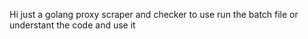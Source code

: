 Hi just a golang proxy scraper and checker 
to use run the batch file or understant the code and use it 
